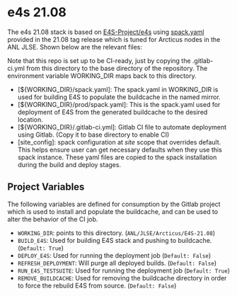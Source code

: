 # e4s 21.08

The e4s 21.08 stack is based on [E4S-Project/e4s](https://github.com/E4S-Project/e4s) using [spack.yaml](https://github.com/E4S-Project/e4s/blob/v21.08/spack.yaml) provided in the 21.08 tag release which is tuned for Arcticus nodes in the ANL JLSE. Shown below are the relevant files:

Note that this repo is set up to be CI-ready, just by copying the .gitlab-ci.yml from this directory to the base directory of the repository. The environment variable WORKING_DIR maps back to this directory.

- [${WORKING_DIR}/spack.yaml]: The spack.yaml in WORKING_DIR is used for building E4S to populate the buildcache in the named mirror.
- [${WORKING_DIR}/prod/spack.yaml]: This is the spack.yaml used for deployment of E4S from the generated buildcache to the desired location.
- [${WORKING_DIR}/.gitlab-ci.yml]: Gitlab CI file to automate deployment using Gitlab. (Copy it to base directory to enable CI)
- [site_config]: spack configuration at *site* scope that overrides default. This helps ensure user can get necessary defaults when they use this spack instance. These yaml files are copied to the spack installation during the build and deploy stages. 

## Project Variables

The following variables are defined for consumption by the Gitlab project which is used to install and populate the buildcache, and can be used to alter the behavior of the CI job. 

- `WORKING_DIR`: points to this directory. (`ANL/JLSE/Arcticus/E4S-21.08`)
- `BUILD_E4S`: Used for building E4S stack and pushing to buildcache. (`Default: True`)
- `DEPLOY_E4S`: Used for running the deployment job (`Default: False`)
- `REFRESH_DEPLOYMENT`: Will purge all deployed builds. (`Default: False`)
- `RUN_E4S_TESTSUITE`: Used for running the deployment job (`Default: True`)
- `REMOVE_BUILDCACHE`: Used for removing the buildcache directory in order to force the rebuild E4S from source. (`Default: False`)
